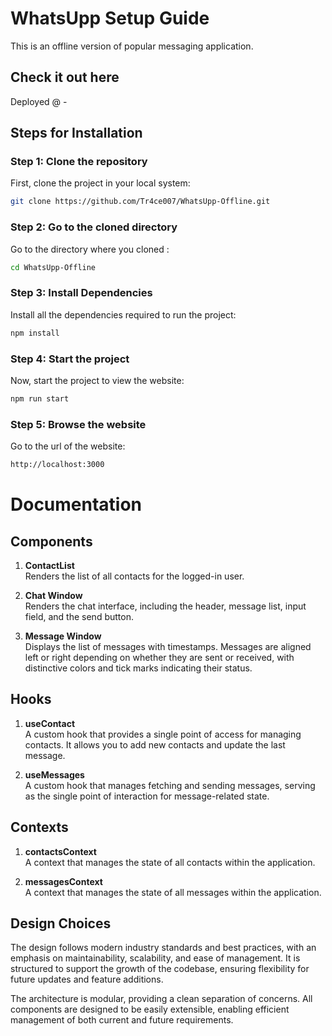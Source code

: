 # WhatsUpp Setup Guide

This is an offline version of popular messaging application.

## Check it out here
Deployed @ - 

## Steps for Installation

### Step 1: Clone the repository

First, clone the project in your local system:

```bash
git clone https://github.com/Tr4ce007/WhatsUpp-Offline.git
```

### Step 2: Go to the cloned directory

Go to the directory where you cloned : 

```bash
cd WhatsUpp-Offline
```

### Step 3: Install Dependencies

Install all the dependencies required to run the project:

```bash
npm install
```

### Step 4: Start the project

Now, start the project to view the website:

```bash
npm run start
```

### Step 5: Browse the website

Go to the url of the website:

```bash
http://localhost:3000
```


# Documentation

## Components

1. **ContactList**  
   Renders the list of all contacts for the logged-in user.

2. **Chat Window**  
   Renders the chat interface, including the header, message list, input field, and the send button.

3. **Message Window**  
   Displays the list of messages with timestamps. Messages are aligned left or right depending on whether they are sent or received, with distinctive colors and tick marks indicating their status.

## Hooks

1. **useContact**  
   A custom hook that provides a single point of access for managing contacts. It allows you to add new contacts and update the last message.

2. **useMessages**  
   A custom hook that manages fetching and sending messages, serving as the single point of interaction for message-related state.

## Contexts

1. **contactsContext**  
   A context that manages the state of all contacts within the application.

2. **messagesContext**  
   A context that manages the state of all messages within the application.

## Design Choices

The design follows modern industry standards and best practices, with an emphasis on maintainability, scalability, and ease of management. It is structured to support the growth of the codebase, ensuring flexibility for future updates and feature additions.

The architecture is modular, providing a clean separation of concerns. All components are designed to be easily extensible, enabling efficient management of both current and future requirements.

